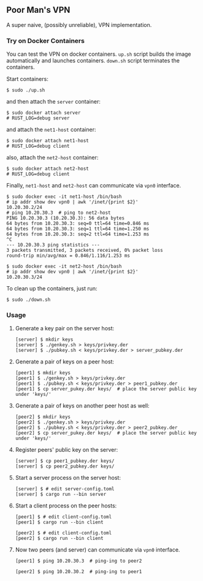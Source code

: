 
## Poor Man's VPN

A super naive, (possibly unreliable), VPN implementation.

### Try on Docker Containers

You can test the VPN on docker containers.
`up.sh` script builds the image automatically and launches containers.
`down.sh` script terminates the containers.

Start containers:
```
$ sudo ./up.sh
```
and then attach the `server` container:
```
$ sudo docker attach server
# RUST_LOG=debug server
```
and attach the `net1-host` container:
```
$ sudo docker attach net1-host
# RUST_LOG=debug client
```
also, attach the `net2-host` container:
```
$ sudo docker attach net2-host
# RUST_LOG=debug client
```

Finally, `net1-host` and `net2-host` can communicate via `vpn0` interface.
```
$ sudo docker exec -it net1-host /bin/bash
# ip addr show dev vpn0 | awk '/inet/{print $2}'
10.20.30.2/24
# ping 10.20.30.3  # ping to net2-host
PING 10.20.30.3 (10.20.30.3): 56 data bytes
64 bytes from 10.20.30.3: seq=0 ttl=64 time=0.846 ms
64 bytes from 10.20.30.3: seq=1 ttl=64 time=1.250 ms
64 bytes from 10.20.30.3: seq=2 ttl=64 time=1.253 ms
^C
--- 10.20.30.3 ping statistics ---
3 packets transmitted, 3 packets received, 0% packet loss
round-trip min/avg/max = 0.846/1.116/1.253 ms
```
```
$ sudo docker exec -it net2-host /bin/bash
# ip addr show dev vpn0 | awk '/inet/{print $2}'
10.20.30.3/24
```

To clean up the containers, just run:
```
$ sudo ./down.sh
```

### Usage

1. Generate a key pair on the server host:
    ```
    [server] $ mkdir keys
    [server] $ ./genkey.sh > keys/privkey.der
    [server] $ ./pubkey.sh < keys/privkey.der > server_pubkey.der
    ```
2. Generate a pair of keys on a peer host:
    ```
    [peer1] $ mkdir keys
    [peer1] $ ./genkey.sh > keys/privkey.der
    [peer1] $ ./pubkey.sh < keys/privkey.der > peer1_pubkey.der
    [peer1] $ cp server_pukey.der keys/  # place the server public key under 'keys/'
    ```
2. Generate a pair of keys on another peer host as well:
    ```
    [peer2] $ mkdir keys
    [peer2] $ ./genkey.sh > keys/privkey.der
    [peer2] $ ./pubkey.sh < keys/privkey.der > peer2_pubkey.der
    [peer2] $ cp server_pukey.der keys/  # place the server public key under 'keys/'
    ```
3. Register peers' public key on the server:
    ```
    [server] $ cp peer1_pubkey.der keys/
    [server] $ cp peer2_pubkey.der keys/
    ```
4. Start a server process on the server host:
    ```
    [server] $ # edit server-config.toml
    [server] $ cargo run --bin server
    ```
5. Start a client process on the peer hosts:
    ```
    [peer1] $ # edit client-config.toml
    [peer1] $ cargo run --bin client
    ```
    ```
    [peer2] $ # edit client-config.toml
    [peer2] $ cargo run --bin client
    ```
6. Now two peers (and server) can communicate via `vpn0` interface.
    ```
    [peer1] $ ping 10.20.30.3  # ping-ing to peer2
    ```
    ```
    [peer2] $ ping 10.20.30.2  # ping-ing to peer1
    ```
